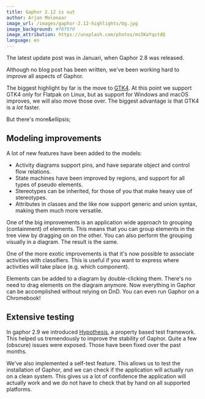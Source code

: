 ```yaml
---
title: Gaphor 2.12 is out
author: Arjan Molenaar
image_url: /images/gaphor-2.12-highlights/bg.jpg
image_background: #f0f0f0
image_attribution: https://unsplash.com/photos/ms5KaYqstdQ
language: en
---
```


The latest update post was in Januari, when Gaphor 2.8 was released.

Although no blog post has been written, we've been working hard to improve
all aspects of Gaphor.

The biggest highlight by far is the move to [GTK4](https://gtk.org). At this point we support GTK4 only for Flatpak on Linux, but as support for Windows and macOS improves, we will also move those over. The biggest advantage is that GTK4 is a *lot* faster.

But there's more&ellipsis;

<!--break-->

## Modeling improvements

A lot of new features have been added to the models:

* Activity diagrams support pins, and have separate object and control flow relations.
* State machines have been improved by regions, and support for all types of pseudo elements.
* Stereotypes can be inherited, for those of you that make heavy use of stereotypes.
* Attributes in classes and the like now support generic and union syntax, making them much more versatile.

One of the big improvements is an application wide approach to grouping (containment) of elements.
This means that you can group elements in the tree view by dragging on on the other. You can also perform
the grouping visually in a diagram. The result is the same.

One of the more exotic improvements is that it's now possible to associate activities with classifiers.
This is useful if you want to express where activities will take place (e.g. which component).

Elements can be added to a diagram by double-clicking them. There's no need to drag elements on the diagram anymore.
Now everything in Gaphor can be accomplished without relying on DnD. You can even run Gaphor on a Chromebook!

## Extensive testing

In gaphor 2.9 we introduced [Hypothesis](https://hypothesis.works/), a property based test framework. This helped us tremendously to improve the stability of Gaphor. Quite a few (obscure) issues were exposed. Those have been fixed over the past months.

We've also implemented a self-test feature. This allows us to test the installation of Gaphor, and we can check if
the application will actually run on a clean system. This gives us a lot of confidence the application will actually
work and we do not have to check that by hand on all supported platforms.
